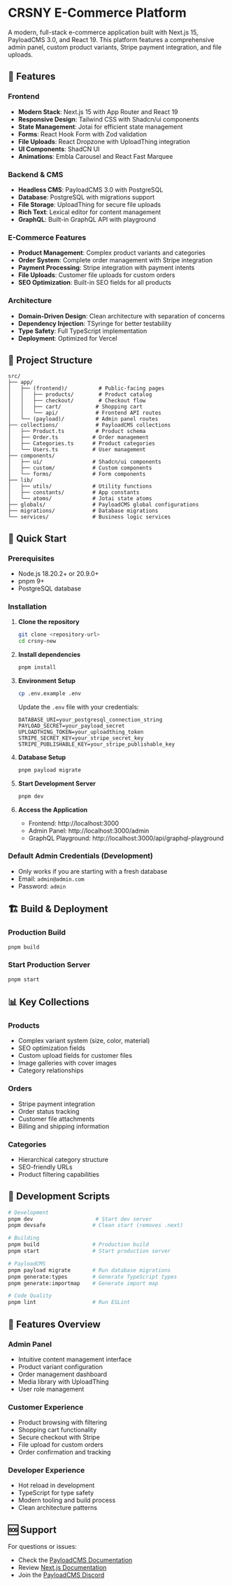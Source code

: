 # CRSNY E-Commerce Platform

A modern, full-stack e-commerce application built with Next.js 15, PayloadCMS 3.0, and React 19. This platform features a comprehensive admin panel, custom product variants, Stripe payment integration, and file uploads. 

## 🚀 Features

### Frontend
- **Modern Stack**: Next.js 15 with App Router and React 19
- **Responsive Design**: Tailwind CSS with Shadcn/ui components
- **State Management**: Jotai for efficient state management
- **Forms**: React Hook Form with Zod validation
- **File Uploads**: React Dropzone with UploadThing integration
- **UI Components**: ShadCN UI
- **Animations**: Embla Carousel and React Fast Marquee

### Backend & CMS
- **Headless CMS**: PayloadCMS 3.0 with PostgreSQL
- **Database**: PostgreSQL with migrations support
- **File Storage**: UploadThing for secure file uploads
- **Rich Text**: Lexical editor for content management
- **GraphQL**: Built-in GraphQL API with playground

### E-Commerce Features
- **Product Management**: Complex product variants and categories
- **Order System**: Complete order management with Stripe integration
- **Payment Processing**: Stripe integration with payment intents
- **File Uploads**: Customer file uploads for custom orders
- **SEO Optimization**: Built-in SEO fields for all products

### Architecture
- **Domain-Driven Design**: Clean architecture with separation of concerns
- **Dependency Injection**: TSyringe for better testability
- **Type Safety**: Full TypeScript implementation
- **Deployment**: Optimized for Vercel

## 📁 Project Structure

```
src/
├── app/
│   ├── (frontend)/          # Public-facing pages
│   │   ├── products/        # Product catalog
│   │   ├── checkout/        # Checkout flow
│   │   ├── cart/           # Shopping cart
│   │   └── api/            # Frontend API routes
│   └── (payload)/          # Admin panel routes
├── collections/            # PayloadCMS collections
│   ├── Product.ts          # Product schema
│   ├── Order.ts           # Order management
│   ├── Categories.ts      # Product categories
│   └── Users.ts           # User management
├── components/
│   ├── ui/                # Shadcn/ui components
│   ├── custom/            # Custom components
│   └── forms/             # Form components
├── lib/
│   ├── utils/             # Utility functions
│   ├── constants/         # App constants
│   └── atoms/             # Jotai state atoms
├── globals/               # PayloadCMS global configurations
├── migrations/            # Database migrations
└── services/              # Business logic services
```

## 🚀 Quick Start

### Prerequisites
- Node.js 18.20.2+ or 20.9.0+
- pnpm 9+
- PostgreSQL database

### Installation

1. **Clone the repository**
   ```bash
   git clone <repository-url>
   cd crsny-new
   ```

2. **Install dependencies**
   ```bash
   pnpm install
   ```

3. **Environment Setup**
   ```bash
   cp .env.example .env
   ```
   
   Update the `.env` file with your credentials:
   ```env
   DATABASE_URI=your_postgresql_connection_string
   PAYLOAD_SECRET=your_payload_secret
   UPLOADTHING_TOKEN=your_uploadthing_token
   STRIPE_SECRET_KEY=your_stripe_secret_key
   STRIPE_PUBLISHABLE_KEY=your_stripe_publishable_key
   ```

4. **Database Setup**
   ```bash
   pnpm payload migrate
   ```

5. **Start Development Server**
   ```bash
   pnpm dev
   ```

6. **Access the Application**
   - Frontend: http://localhost:3000
   - Admin Panel: http://localhost:3000/admin
   - GraphQL Playground: http://localhost:3000/api/graphql-playground

### Default Admin Credentials (Development)
- Only works if you are starting with a fresh database
- Email: `admin@admin.com`
- Password: `admin`

## 🏗 Build & Deployment

### Production Build
```bash
pnpm build
```

### Start Production Server
```bash
pnpm start
```

## 📊 Key Collections

### Products
- Complex variant system (size, color, material)
- SEO optimization fields
- Custom upload fields for customer files
- Image galleries with cover images
- Category relationships

### Orders
- Stripe payment integration
- Order status tracking
- Customer file attachments
- Billing and shipping information

### Categories
- Hierarchical category structure
- SEO-friendly URLs
- Product filtering capabilities

## 🔧 Development Scripts

```bash
# Development
pnpm dev                    # Start dev server
pnpm devsafe               # Clean start (removes .next)

# Building
pnpm build                 # Production build
pnpm start                 # Start production server

# PayloadCMS
pnpm payload migrate       # Run database migrations
pnpm generate:types        # Generate TypeScript types
pnpm generate:importmap    # Generate import map

# Code Quality
pnpm lint                  # Run ESLint
```

## 🌟 Features Overview

### Admin Panel
- Intuitive content management interface
- Product variant configuration
- Order management dashboard
- Media library with UploadThing
- User role management

### Customer Experience
- Product browsing with filtering
- Shopping cart functionality
- Secure checkout with Stripe
- File upload for custom orders
- Order confirmation and tracking

### Developer Experience
- Hot reload in development
- TypeScript for type safety
- Modern tooling and build process
- Clean architecture patterns

## 🆘 Support

For questions or issues:
- Check the [PayloadCMS Documentation](https://payloadcms.com/docs)
- Review [Next.js Documentation](https://nextjs.org/docs)
- Join the [PayloadCMS Discord](https://discord.com/invite/payload)

